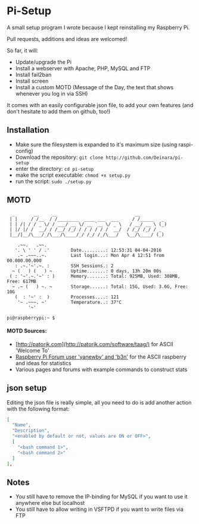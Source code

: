 # Pi-Setup
A small setup program I wrote because I kept reinstalling my Raspberry Pi.

Pull requests, additions and ideas are welcomed!

So far, it will:
* Update/upgrade the Pi
* Install a webserver with Apache, PHP, MySQL and FTP
* Install fail2ban
* Install screen
* Install a custom MOTD (Message of the Day, the text that shows whenever you log in via SSH) 

It comes with an easily configurable json file, to add your own features (and don't hesitate to add them on github, too!)

## Installation
* Make sure the filesystem is expanded to it's maximum size (using raspi-config)
* Download the repository: `git clone http://github.com/Deinara/pi-setup`
* enter the directory: `cd pi-setup`
* make the script executable: `chmod +x setup.py`
* run the script: `sudo ./setup.py`

## MOTD
```
  _       __     __                             __
 | |     / /__  / /________  ____ ___  ___     / /_____   _
 | | /| / / _ \/ / ___/ __ \/ __ `__ \/ _ \   / __/ __ \ (_)
 | |/ |/ /  __/ / /__/ /_/ / / / / / /  __/  / /_/ /_/ / _
 |__/|__/\___/_/\___/\____/_/ /_/ /_/\___/   \__/\____/ (_)

    .~~.   .~~.
   '. \ ' ' / .'        Date.........: 12:53:31 04-04-2016
    .~ .~~~..~.         Last login...: Mon Apr 4 12:51 from 00.000.00.000
   : .~.'~'.~. :        SSH Sessions.: 2
  ~ (   ) (   ) ~       Uptime.......: 0 days, 13h 20m 00s
 ( : '~'.~.'~' : )      Memory.......: Total: 925MB, Used: 308MB, Free: 617MB
  ~ .~ (   ) ~. ~       Storage......: Total: 15G, Used: 3.6G, Free: 10G
   (  : '~' :  )        Processes....: 121
    '~ .~~~. ~'         Temperature..: 37°C
        '~'

pi@raspberrypi:~ $
```

#### MOTD Sources:
* [http://patorjk.com](http://patorjk.com/software/taag/) for ASCII 'Welcome To'
* [Raspberry Pi Forum user 'yanewby' and 'b3n'](https://www.raspberrypi.org/forums/viewtopic.php?t=23440) for the ASCII raspberry and ideas for statistics
* Various pages and forums with example commands to construct stats

## json setup
Editing the json file is really simple, all you need to do is add another action with the following format:
```json
[
  "Name",
  "Description",
  "<enabled by default or not, values are ON or OFF>",
  [
    "<bash command 1>",
    "<bash command 2>"
  ]
],
```

##  Notes
* You still have to remove the IP-binding for MySQL if you want to use it anywhere else but localhost
* You still have to allow writing in VSFTPD if you want to write files via FTP
